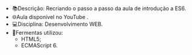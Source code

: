 
- 📚Descrição: Recriando o passo a passo da aula de introdução a ES6.
- 🌐Aula disponível no YouTube .
- 💻Disciplina: Desenvolvimento WEB.
- 🔧Fermentas utilizou:
    - HTML5;
    - ECMAScript 6.
